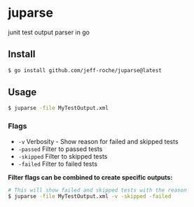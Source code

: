 # juparse
junit test output parser in go

## Install
```bash
$ go install github.com/jeff-roche/juparse@latest
```

## Usage
```bash
$ juparse -file MyTestOutput.xml
```

### Flags
- `-v` Verbosity - Show reason for failed and skipped tests
- `-passed` Filter to passed tests
- `-skipped` Filter to skipped tests
- `-failed` Filter to failed tests

**Filter flags can be combined to create specific outputs:**
    
```bash
# This will show failed and skipped tests with the reason
$ juparse -file MyTestOutput.xml -v -skipped -failed
```